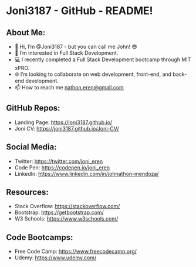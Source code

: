 # Joni3187 - GitHub - README!

## About Me:
- 👋 Hi, I’m @Joni3187 - but you can call me John! 😎
- 👀 I’m interested in Full Stack Development.
- 💻 I recently completed a Full Stack Development bootcamp through MIT xPRO.
- 🌐 I’m looking to collaborate on web development, front-end, and back-end development. 
- 📫 How to reach me nathon.eren@gmail.com

## GitHub Repos:
- Landing Page: https://joni3187.github.io/
- Joni CV: https://joni3187.github.io/Joni-CV/

## Social Media:
- Twitter: https://twitter.com/joni_eren
- Code Pen: https://codepen.io/joni_eren
- LinkedIn: https://www.linkedin.com/in/johnathon-mendoza/

## Resources:
- Stack Overflow: https://stackoverflow.com/
- Bootstrap: https://getbootstrap.com/
- W3 Schools: https://www.w3schools.com/

## Code Bootcamps:
- Free Code Camp: https://www.freecodecamp.org/
- Udemy: https://www.udemy.com/





<!-- Joni3187/Joni3187 is a ✨ special ✨ repository because its `README.md` (this file) appears on your GitHub profile. You can click the Preview link to take a look at your changes. -->
